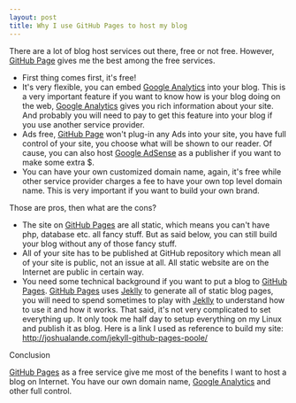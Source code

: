 ```yaml
---
layout: post
title: Why I use GitHub Pages to host my blog
---
```

There are a lot of blog host services out there, free or not free. However, [GitHub Page][github] gives me the best among the free services.

- First thing comes first, it's free!
- It's very flexible, you can embed [Google Analytics][gana] into your blog. This is a very important feature if you want to know how is your blog doing on the web, [Google Analytics][gana] gives you rich information about your site. And probably you will need to pay to get this feature into your blog if you use another service provider.
- Ads free, [GitHub Page][github] won't plug-in any Ads into your site, you have full control of your site, you choose what will be shown to our reader. Of cause, you can also host [Google AdSense](https://www.google.com/adsense) as a publisher if you want to make some extra $.
- You can have your own customized domain name, again, it's free while other service provider charges a fee to have your own top level domain name. This is very important if you want to build your own brand.

Those are pros, then what are the cons?

- The site on [GitHub Pages][github] are all static, which means you can't have php, database etc. all fancy stuff. But as said below, you can still build your blog without any of those fancy stuff.
- All of your site has to be published at GitHub repository which mean all of your site is public, not an issue at all. All static website are on the Internet are public in certain way.
- You need some technical background if you want to put a blog to [GitHub Pages][github]. [GitHub Pages][github] uses [Jeklly][jek] to generate all of static blog pages, you will need to spend sometimes to play with [Jeklly][jek] to understand how to use it and how it works. That said, it's not very complicated to set everything up. It only took me half day to setup everything on my Linux and publish it as blog. Here is a link I used as reference to build my site: http://joshualande.com/jekyll-github-pages-poole/

Conclusion

[GitHub Pages][github] as a free service give me most of the benefits I want to host a blog on Internet. You have our own domain name, [Google Analytics][gana] and other full control.


[gana]: <https://www.google.com/analytics/>
[github]: <https://pages.github.com/>
[jek]: <https://jekyllrb.com/docs/quickstart/>

